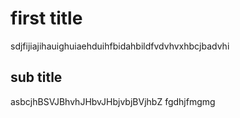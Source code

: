 # first title
sdjfijiajihauighuiaehduihfbidahbildfvdvhvxhbcjbadvhi
## sub title
asbcjhBSVJBhvhJHbvJHbjvbjBVjhbZ fgdhjfmgmg
